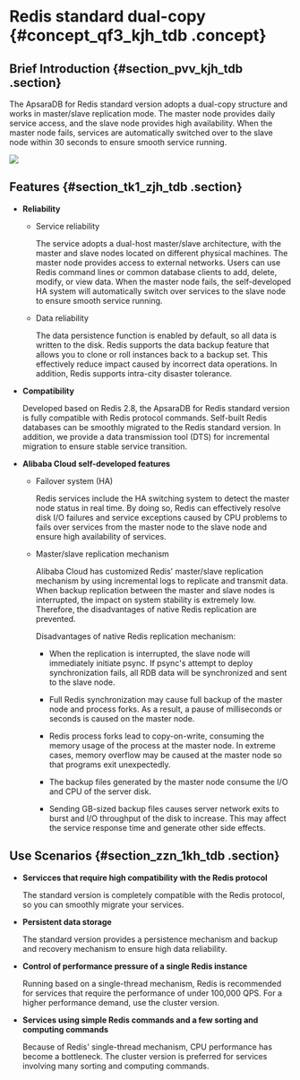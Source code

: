 # Redis standard dual-copy {#concept_qf3_kjh_tdb .concept}

## Brief Introduction {#section_pvv_kjh_tdb .section}

The ApsaraDB for Redis standard version adopts a dual-copy structure and works in master/slave replication mode. The master node provides daily service access, and the slave node provides high availability. When the master node fails, services are automatically switched over to the slave node within 30 seconds to ensure smooth service running.

![](http://static-aliyun-doc.oss-cn-hangzhou.aliyuncs.com/assets/img/3105/1539247331871_en-US.png)

## Features {#section_tk1_zjh_tdb .section}

-   **Reliability**

    -   Service reliability

        The service adopts a dual-host master/slave architecture, with the master and slave nodes located on different physical machines. The master node provides access to external networks. Users can use Redis command lines or common database clients to add, delete, modify, or view data. When the master node fails, the self-developed HA system will automatically switch over services to the slave node to ensure smooth service running.

    -   Data reliability

        The data persistence function is enabled by default, so all data is written to the disk. Redis supports the data backup feature that allows you to clone or roll instances back to a backup set. This effectively reduce impact caused by incorrect data operations. In addition, Redis supports intra-city disaster tolerance.

-   **Compatibility**

    Developed based on Redis 2.8, the ApsaraDB for Redis standard version is fully compatible with Redis protocol commands. Self-built Redis databases can be smoothly migrated to the Redis standard version. In addition, we provide a data transmission tool \(DTS\) for incremental migration to ensure stable service transition.

-   **Alibaba Cloud self-developed features**

    -   Failover system \(HA\)

        Redis services include the HA switching system to detect the master node status in real time. By doing so, Redis can effectively resolve disk I/O failures and service exceptions caused by CPU problems to fails over services from the master node to the slave node and ensure high availability of services.

    -   Master/slave replication mechanism

        Alibaba Cloud has customized Redis' master/slave replication mechanism by using incremental logs to replicate and transmit data. When backup replication between the master and slave nodes is interrupted, the impact on system stability is extremely low. Therefore, the disadvantages of native Redis replication are prevented.

        Disadvantages of native Redis replication mechanism:

        -   When the replication is interrupted, the slave node will immediately initiate psync. If psync's attempt to deploy synchronization fails, all RDB data will be synchronized and sent to the slave node.

        -   Full Redis synchronization may cause full backup of the master node and process forks. As a result, a pause of milliseconds or seconds is caused on the master node.

        -   Redis process forks lead to copy-on-write, consuming the memory usage of the process at the master node. In extreme cases, memory overflow may be caused at the master node so that programs exit unexpectedly.

        -   The backup files generated by the master node consume the I/O and CPU of the server disk.

        -   Sending GB-sized backup files causes server network exits to burst and I/O throughput of the disk to increase. This may affect the service response time and generate other side effects.


## Use Scenarios {#section_zzn_1kh_tdb .section}

-   **Servicces that require high compatibility with the Redis protocol**

    The standard version is completely compatible with the Redis protocol, so you can smoothly migrate your services.

-   **Persistent data storage**

    The standard version provides a persistence mechanism and backup and recovery mechanism to ensure high data reliability.

-   **Control of performance pressure of a single Redis instance**

    Running based on a single-thread mechanism, Redis is recommended for services that require the performance of under 100,000 QPS. For a higher performance demand, use the cluster version.

-   **Services using simple Redis commands and a few sorting and computing commands**

    Because of Redis' single-thread mechanism, CPU performance has become a bottleneck. The cluster version is preferred for services involving many sorting and computing commands.


